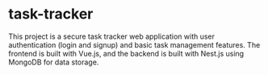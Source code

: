 # task-tracker
This project is a secure task tracker web application with user authentication (login and signup) and basic task management features. The frontend is built with Vue.js, and the backend is built with Nest.js using MongoDB for data storage.
